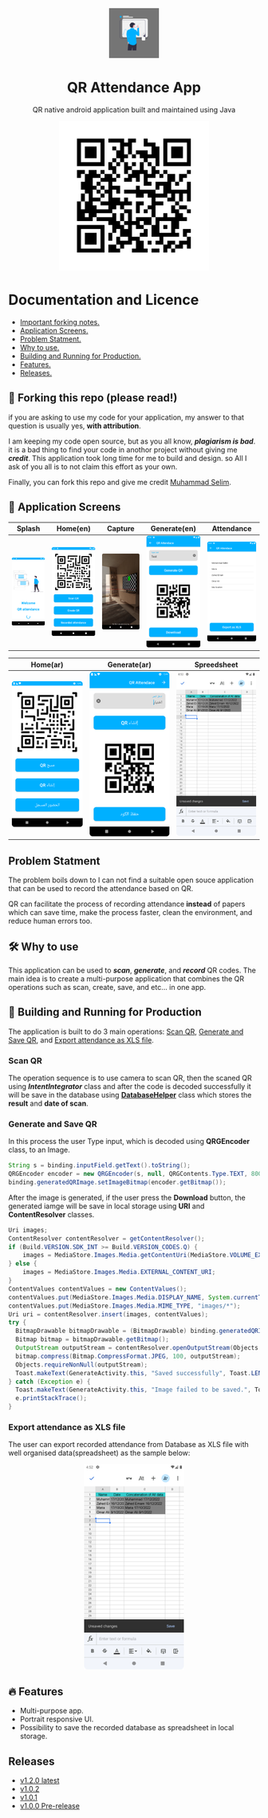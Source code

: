 <div align="center">
  <img alt="Logo" src="app/src/debug/ic_launcher-playstore.png" width="100" />
</div>
<h1 align="center"><b>QR Attendance App</b></h1>
<p align="center">QR native android application built and maintained using Java</p>
<div align="center">
  <img alt="Logo" src="Screens/AppLink.jpg" width="300" />
</div>

# **Documentation and Licence**
* <a href="#forkingNotes">Important forking notes.</a>
* <a href="#appScreens">Application Screens.</a>
* <a href="#problemStatment">Problem Statment.</a>
* <a href="#whyToUse">Why to use.</a>
* <a href="#anaylsisAndSolution">Building and Running for Production.</a>
* <a href="#features">Features.</a>
* <a href="#releases">Releases.</a>

<h2 id="forkingNotes"><b>🚨 Forking this repo (please read!)</b></h2>

if you are asking to use my code for your application, my answer to that question is usually yes, **with attribution**.

I am keeping my code open source, but as you all know, ***plagiarism is bad***. it is a bad thing to find your code in anothor project without giving me ***credit***. This application took long time for me to build and design. so All I ask of you all is to not claim this effort as your own.

Finally, you can fork this repo and give me credit [Muhammad Selim](https://github.com/Mu-selim).


<h2 id="appScreens"><b>📱 Application Screens</b></h2>

| Splash | Home(en) | Capture | Generate(en) | Attendance |
|--------|----------|----------|--------------|------------|
| ![splash](/Screens/Splash.png) | ![home(en)](/Screens/Home(en).png) | ![capture](Screens/Capture.png) | ![generate(en)](Screens/Generate(en).png) | ![attendance](Screens/Attendance(en).png) |

| Home(ar) | Generate(ar) | Spreedsheet |
|----------|--------------|-------------|
| ![home(ar)](/Screens/Home(ar).png) | ![generate(ar)](Screens/Generate(ar).png) | ![spreadsheet](Screens/Recorded%20sheet.png) |

<h2 id="problemStatment"><b>Problem Statment</b></h2>

The problem boils down to I can not find a suitable open souce application that can be used to record the attendance based on QR.

QR can facilitate the process of recording attendance **instead** of papers which can save time, make the process faster, clean the environment, and reduce human errors too.


<h2 id="whyToUse"><b>🛠 Why to use</b></h2>

This application can be used to ***scan***, ***generate***, and ***record*** QR codes. The main idea is to create a multi-purpose application that combines the QR operations such as scan, create, save, and etc... in one app.


<h2 id="anaylsisAndSolution"><b>🚀 Building and Running for Production</b></h2>

The application is built to do 3 main operations: [Scan QR](#scan-qr), [Generate and Save QR](#generate-and-save-qr), and [Export attendance as XLS file](#export-attendance-as-xls-file).

### **Scan QR**
The operation sequence is to use camera to scan QR, then the scaned QR using ***IntentIntegrator*** class and after the code is decoded successfully it will be save in the database using [**DatabaseHelper**](app/src/main/java/com/devselim/qrattendace/DatabaseHelper.java) class which stores the **result** and **date of scan**.

### **Generate and Save QR**
In this process the user Type input, which is decoded using **QRGEncoder** class, to an Image.
``` Java
String s = binding.inputField.getText().toString();
QRGEncoder encoder = new QRGEncoder(s, null, QRGContents.Type.TEXT, 800);
binding.generatedQRImage.setImageBitmap(encoder.getBitmap());
```
After the image is generated, if the user press the **Download** button, the generated iamge will be save in local storage using **URI** and **ContentResolver** classes.
``` Java
Uri images;
ContentResolver contentResolver = getContentResolver();
if (Build.VERSION.SDK_INT >= Build.VERSION_CODES.Q) {
    images = MediaStore.Images.Media.getContentUri(MediaStore.VOLUME_EXTERNAL_PRIMARY);
} else {
    images = MediaStore.Images.Media.EXTERNAL_CONTENT_URI;
}
ContentValues contentValues = new ContentValues();
contentValues.put(MediaStore.Images.Media.DISPLAY_NAME, System.currentTimeMillis()+".jpg");
contentValues.put(MediaStore.Images.Media.MIME_TYPE, "images/*");
Uri uri = contentResolver.insert(images, contentValues);
try {
  BitmapDrawable bitmapDrawable = (BitmapDrawable) binding.generatedQRImage.getDrawable();
  Bitmap bitmap = bitmapDrawable.getBitmap();
  OutputStream outputStream = contentResolver.openOutputStream(Objects.requireNonNull(uri));
  bitmap.compress(Bitmap.CompressFormat.JPEG, 100, outputStream);
  Objects.requireNonNull(outputStream);
  Toast.makeText(GenerateActivity.this, "Saved successfully", Toast.LENGTH_LONG).show();
} catch (Exception e) {
  Toast.makeText(GenerateActivity.this, "Image failed to be saved.", Toast.LENGTH_LONG).show();
  e.printStackTrace();
}
```

### **Export attendance as XLS file**
The user can export recorded attendance from Database as XLS file with well organised data(spreadsheet) as the sample below:
<div align="center">
  <img alt="spreadsheet" src="Screens/Recorded sheet.png" width="200" />
</div>


<h2 id="features"><b>🔥 Features</b></h2>

* Multi-purpose app.
* Portrait responsive UI.
* Possibility to save the recorded database as spreadsheet in local storage.


<h2 id="releases"><b>Releases</b></h2>

* [v1.2.0 latest](https://github.com/Mu-selim/QR-attendance/releases/tag/v1.2.0)
* [v1.0.2](https://github.com/Mu-selim/QR-attendance/releases/tag/v1.0.2)
* [v1.0.1](https://github.com/Mu-selim/QR-attendance/releases/tag/v1.0.1)
* [v1.0.0 Pre-release](https://github.com/Mu-selim/QR-attendance/releases/tag/v1.0.0)